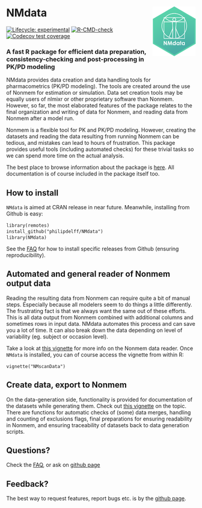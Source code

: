 # NMdata <a href='https://philipdelff.github.io/NMdata/'><img src='man/figures/NMdata_logo_v01.png' align="right" height="131.5" /></a>
<!-- badges: start -->
[![Lifecycle: experimental](https://img.shields.io/badge/lifecycle-experimental-orange.svg)](https://www.tidyverse.org/lifecycle/#experimental)
[![R-CMD-check](https://github.com/philipdelff/NMdata/workflows/R-CMD-check/badge.svg)](https://github.com/philipdelff/NMdata/actions)
[![Codecov test coverage](https://codecov.io/gh/philipdelff/NMdata/branch/master/graph/badge.svg)](https://codecov.io/gh/philipdelff/NMdata?branch=master)
<!-- badges: end -->

### A fast R package for efficient data preparation, consistency-checking and post-processing in PK/PD modeling
NMdata provides data creation and data handling tools for
pharmacometrics (PK/PD modeling). The tools are created around the use
of Nonmem for estimation or simulation. Data set creation tools may be
equally users of nlmixr or other proprietary software than
Nonmem. However, so far, the most elaborated features of the package
relates to the final organization and writing of data for Nonmem, and
reading data from Nonmem after a model run.

Nonmem is a flexible tool for PK and PK/PD modeling. However, creating
the datasets and reading the data resulting from running Nonmem can be
tedious, and mistakes can lead to hours of frustration. This package
provides useful tools (including automated checks) for these trivial
tasks so we can spend more time on the actual analysis.

The best place to browse information about the package is
[here](https://philipdelff.github.io/NMdata). All documentation is of
course included in the package itself too.

## How to install
`NMdata` is aimed at CRAN release in near future. Meanwhile, installing
from Github is easy:

```
library(remotes)
install_github("philipdelff/NMdata")
library(NMdata)
```
See the
[FAQ](https://philipdelff.github.io/NMdata/articles/NMdata-FAQ.html)
for how to install specific releases from Github (ensuring reproducibility).


## Automated and general reader of Nonmem output data
Reading the resulting data from Nonmem can require quite a bit of
manual steps. Especially because all modelers seem to do things a
little differently. The frustrating fact is that we always want the
same out of these efforts. This is all data output from Nonmem combined with additional columns and sometimes rows in
input data. NMdata automates this process and can save you a
lot of time. It can also break down the data depending on level of variability (eg. subject or occasion level).

Take a look at [this vignette](https://philipdelff.github.io/NMdata/articles/NMscanData.html)
for more info on the Nonmem data reader. Once `NMdata` is installed, you
can of course access the vignette from within R:

```
vignette("NMscanData")
``` 


## Create data, export to Nonmem
On the data-generation side, functionality is provided for
documentation of the datasets while generating them. Check out [this
vignette](https://philipdelff.github.io/NMdata/articles/DataCreate.html)
on the topic. There are functions for automatic checks of (some) data
merges, handling and counting of exclusions flags, final
preparations for ensuring readability in Nonmem, and ensuring
traceability of datasets back to data generation scripts.

## Questions?
Check the [FAQ](https://philipdelff.github.io/NMdata/articles/FAQ.html), or ask on [github
page](https://github.com/philipdelff/NMdata)

## Feedback?
The best way to request features, report bugs etc. is by the [github
page](https://github.com/philipdelff/NMdata).
